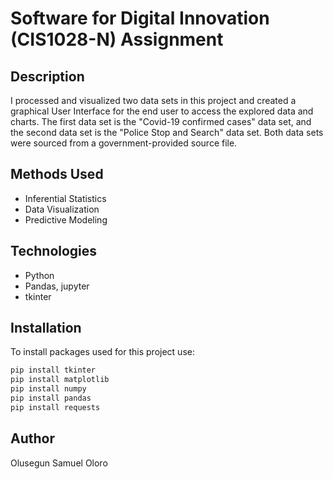 # Software for Digital Innovation (CIS1028-N) Assignment

## Description
I processed and visualized two data sets in this project and created a graphical User Interface for the end user to access the explored data and charts. The first data set is the "Covid-19 confirmed cases" data set, and the second data set is the "Police Stop and Search" data set. Both data sets were sourced from a government-provided source file.

## Methods Used

 - Inferential Statistics
 - Data Visualization
 - Predictive Modeling

## Technologies

 - Python
 - Pandas, jupyter
 - tkinter

## Installation

To install packages used for this project use:
```bash
pip install tkinter
pip install matplotlib
pip install numpy
pip install pandas
pip install requests
```

## Author
Olusegun Samuel Oloro 
